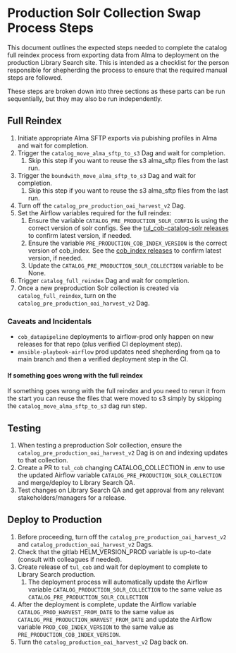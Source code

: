 
# Production Solr Collection Swap Process Steps

This document outlines the expected steps needed to complete the catalog full reindex process from exporting data from Alma to deployment on the production Library Search site. This is intended as a checklist for the person responsible for shepherding the process to ensure that the required manual steps are followed.

These steps are broken down into three sections as these parts can be run sequentially, but they may also be run independently.

## Full Reindex

1. Initiate appropriate Alma SFTP exports via pubishing profiles in Alma and wait for completion.
1. Trigger the `catalog_move_alma_sftp_to_s3` Dag and wait for completion.
   1. Skip this step if you want to reuse the s3 alma_sftp files from the last run.
1. Trigger the `boundwith_move_alma_sftp_to_s3` Dag and wait for completion.
   1. Skip this step if you want to reuse the s3 alma_sftp files from the last run.
1. Turn off the `catalog_pre_production_oai_harvest_v2` Dag.
1. Set the Airflow variables required for the full reindex:
   1. Ensure the variable `CATALOG_PRE_PRODUCTION_SOLR_CONFIG` is using the correct version of solr configs. See the [tul_cob-catalog-solr releases](https://github.com/tulibraries/tul_cob-catalog-solr/releases) to confirm latest version, if needed. 
   1. Ensure the variable `PRE_PRODUCTION_COB_INDEX_VERSION` is the correct version of cob_index. See the  [cob_index releases](https://github.com/tulibraries/cob_index/releases) to confirm latest version, if needed. 
   1. Update the `CATALOG_PRE_PRODUCTION_SOLR_COLLECTION` variable to be None.
1. Trigger `catalog_full_reindex` Dag and wait for completion. 
1. Once a new preproduction Solr collection is created via `catalog_full_reindex`, turn on the `catalog_pre_production_oai_harvest_v2` Dag. 

### Caveats and Incidentals
* `cob_datapipeline` deployments to airflow-prod only happen on new releases for that repo (plus verified CI deployment step).
* `ansible-playbook-airflow` prod updates need shepherding from qa to main branch and then a verified deployment step in the CI.

#### If something goes wrong with the full reindex
If something goes wrong with the full reindex and you need to rerun it from the start you can reuse the files that were moved to s3 simply by skipping the `catalog_move_alma_sftp_to_s3` dag run step.

## Testing

1. When testing a preproduction Solr collection, ensure the `catalog_pre_production_oai_harvest_v2` Dag is on and indexing updates to that collection. 
1. Create a PR to `tul_cob` changing CATALOG_COLLECTION in .env to use the updated Airflow variable `CATALOG_PRE_PRODUCTION_SOLR_COLLECTION` and merge/deploy to Library Search QA. 
1. Test changes on Library Search QA and get approval from any relevant stakeholders/managers for a release.

## Deploy to Production

1. Before proceeding, turn off the `catalog_pre_production_oai_harvest_v2` and `catalog_production_oai_harvest_v2` Dags.
1. Check that the gitlab HELM_VERSION_PROD variable is up-to-date (consult with colleagues if needed). 
1. Create release of `tul_cob` and wait for deployment to complete to Library Search production.
   1. The deployment process will automatically update the Airflow variable `CATALOG_PRODUCTION_SOLR_COLLECTION` to the same value as `CATALOG_PRE_PRODUCTION_SOLR_COLLECTION`
1. After the deployment is complete, update the Airflow variable `CATALOG_PROD_HARVEST_FROM_DATE` to the same value as `CATALOG_PRE_PRODUCTION_HARVEST_FROM_DATE` and update the Airflow variable `PROD_COB_INDEX_VERSION` to the same value as `PRE_PRODUCTION_COB_INDEX_VERSION`.
1. Turn the `catalog_production_oai_harvest_v2` Dag back on.
